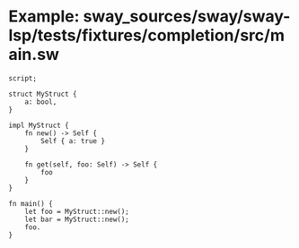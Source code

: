 # Example: sway_sources/sway/sway-lsp/tests/fixtures/completion/src/main.sw

```sway
script;

struct MyStruct {
    a: bool,
}

impl MyStruct {
    fn new() -> Self {
        Self { a: true }
    }

    fn get(self, foo: Self) -> Self {
        foo
    }
}

fn main() {
    let foo = MyStruct::new();
    let bar = MyStruct::new();
    foo.
}

```
